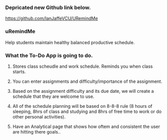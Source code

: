 ### Depricated new Github link below.
https://github.com/IanJaffeVCU/URemindMe













### uRemindMe
Help students maintain healthy balanced productive schedule.

### What the To-Do App is going to do.
1. Stores class scheudle and work schedule. Reminds you when class starts.

2. You can enter assignments and difficulty/importance of the assignment.

3. Based on the assignment difficulty and its due date, we will create a schedule that they are welcome to use.

4. All of the schedule planning will be based on 8-8-8 rule (8 hours of sleeping, 8hrs of class and studying and 8hrs of free time to work or do other personal activities).

5. Have an Analytical page that shows how oftem and consistent the user are hitting there goals..

